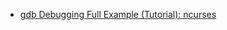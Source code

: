 - [gdb Debugging Full Example (Tutorial): ncurses](http://www.brendangregg.com/blog/2016-08-09/gdb-example-ncurses.html)
